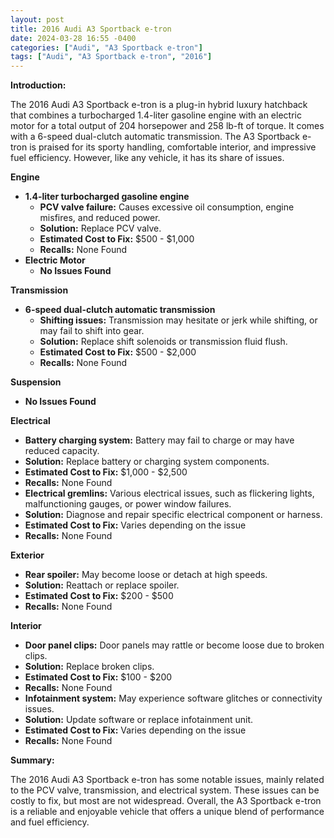 ```yaml
---
layout: post
title: 2016 Audi A3 Sportback e-tron
date: 2024-03-28 16:55 -0400
categories: ["Audi", "A3 Sportback e-tron"]
tags: ["Audi", "A3 Sportback e-tron", "2016"]
---
```

**Introduction:**

The 2016 Audi A3 Sportback e-tron is a plug-in hybrid luxury hatchback that combines a turbocharged 1.4-liter gasoline engine with an electric motor for a total output of 204 horsepower and 258 lb-ft of torque. It comes with a 6-speed dual-clutch automatic transmission. The A3 Sportback e-tron is praised for its sporty handling, comfortable interior, and impressive fuel efficiency. However, like any vehicle, it has its share of issues.

**Engine**

* **1.4-liter turbocharged gasoline engine**
    * **PCV valve failure:** Causes excessive oil consumption, engine misfires, and reduced power.
    * **Solution:** Replace PCV valve.
    * **Estimated Cost to Fix:** $500 - $1,000
    * **Recalls:** None Found
* **Electric Motor**
    * **No Issues Found**

**Transmission**

* **6-speed dual-clutch automatic transmission**
    * **Shifting issues:** Transmission may hesitate or jerk while shifting, or may fail to shift into gear.
    * **Solution:** Replace shift solenoids or transmission fluid flush.
    * **Estimated Cost to Fix:** $500 - $2,000
    * **Recalls:** None Found

**Suspension**

* **No Issues Found**

**Electrical**

* **Battery charging system:** Battery may fail to charge or may have reduced capacity.
* **Solution:** Replace battery or charging system components.
* **Estimated Cost to Fix:** $1,000 - $2,500
* **Recalls:** None Found
* **Electrical gremlins:** Various electrical issues, such as flickering lights, malfunctioning gauges, or power window failures.
* **Solution:** Diagnose and repair specific electrical component or harness.
* **Estimated Cost to Fix:** Varies depending on the issue
* **Recalls:** None Found

**Exterior**

* **Rear spoiler:** May become loose or detach at high speeds.
* **Solution:** Reattach or replace spoiler.
* **Estimated Cost to Fix:** $200 - $500
* **Recalls:** None Found

**Interior**

* **Door panel clips:** Door panels may rattle or become loose due to broken clips.
* **Solution:** Replace broken clips.
* **Estimated Cost to Fix:** $100 - $200
* **Recalls:** None Found
* **Infotainment system:** May experience software glitches or connectivity issues.
* **Solution:** Update software or replace infotainment unit.
* **Estimated Cost to Fix:** Varies depending on the issue
* **Recalls:** None Found

**Summary:**

The 2016 Audi A3 Sportback e-tron has some notable issues, mainly related to the PCV valve, transmission, and electrical system. These issues can be costly to fix, but most are not widespread. Overall, the A3 Sportback e-tron is a reliable and enjoyable vehicle that offers a unique blend of performance and fuel efficiency.
